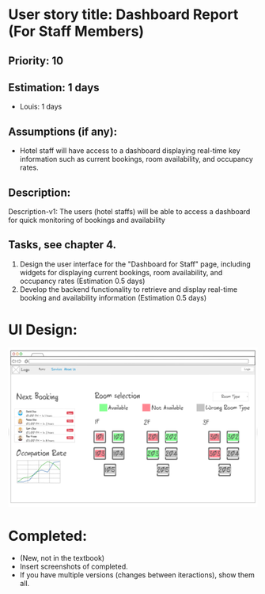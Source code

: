 # User story title: Dashboard Report (For Staff Members)


## Priority: 10


## Estimation: 1 days
* Louis: 1 days


## Assumptions (if any):
* Hotel staff will have access to a dashboard displaying real-time key information such as current bookings, room availability, and occupancy rates.


## Description:
Description-v1: The users (hotel staffs) will be able to access a dashboard for quick monitoring of bookings and availability


## Tasks, see chapter 4.
1. Design the user interface for the "Dashboard for Staff" page, including widgets for displaying current bookings, room availability, and occupancy rates (Estimation 0.5 days)
2. Develop the backend functionality to retrieve and display real-time booking and availability information (Estimation 0.5 days)


# UI Design:
![Staff Dashboard](<../UI/Staff Dashboard.png>)


# Completed:
* (New, not in the textbook) 
* Insert screenshots of completed. 
* If you have multiple versions (changes between iteractions), show them all.
